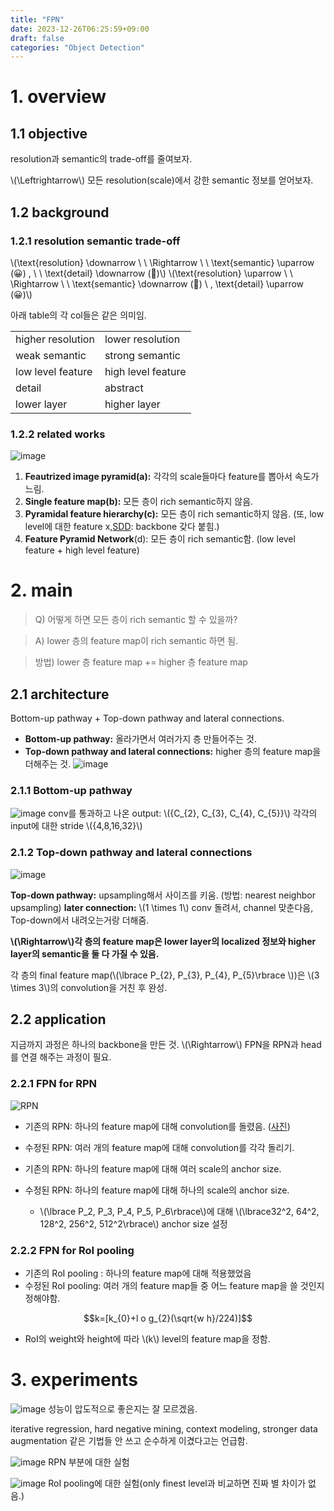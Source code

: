 ```yaml
---
title: "FPN"
date: 2023-12-26T06:25:59+09:00
draft: false
categories: "Object Detection"
---
```



# 1. overview


## 1.1 objective

resolution과 semantic의 trade-off를 줄여보자.

\\(\Leftrightarrow\\) 모든 resolution(scale)에서 강한 semantic 정보를 얻어보자.

## 1.2 background

### 1.2.1 resolution semantic trade-off

\\(\text{resolution} \downarrow \ \ \Rightarrow \ \ \text{semantic} \uparrow (😀)  , \ \ \text{detail} \downarrow (🙁)\\)
\\(\text{resolution} \uparrow \ \ \Rightarrow \ \ \text{semantic} \downarrow (🙁) \ \, \text{detail} \uparrow (😀)\\)

아래 table의 각 col들은 같은 의미임. 

|                  |                   |
| ----------------- | ------------------ |
| higher resolution | lower resolution   |
| weak semantic     | strong semantic    |
| low level feature | high level feature |
| detail            | abstract           |
| lower layer                  |        higher layer            |

### 1.2.2 related works

![image](https://github.com/ownvoy/ownogatari/assets/96481582/e6d0a70f-9704-4734-ad15-92b7f1872534)

1. __Feautrized image pyramid(a):__ 각각의 scale들마다 feature를 뽑아서 속도가 느림. 
2. __Single feature map(b):__ 모든 층이 rich semantic하지 않음. 
3. __Pyramidal feature hierarchy(c):__ 모든 층이 rich semantic하지 않음. (또, low level에 대한 feature x,[SDD](https://ownogatari.xyz/posts/sdd/#2-main): backbone 갖다 붙힘.) 
4.  __Feature Pyramid Network__(d): 모든 층이 rich semantic함. (low level feature + high level feature)

# 2. main

> Q) 어떻게 하면 모든 층이 rich semantic 할 수 있을까? 

> A) lower 층의 feature map이 rich semantic 하면 됨.

> 방법) lower 층 feature map +=  higher 층 feature map

## 2.1 architecture


Bottom-up pathway + Top-down pathway and lateral connections.

- __Bottom-up pathway:__ 올라가면서 여러가지 층 만들어주는 것.
- __Top-down pathway and lateral connections:__ higher 층의 feature map을 더해주는 것. ![image](https://github.com/ownvoy/ownogatari/assets/96481582/c010ca75-2d78-40df-bf22-9606422ead9a)



### 2.1.1 Bottom-up pathway

![image](https://github.com/ownvoy/ownogatari/assets/96481582/ee64f1a9-4f11-4b39-ae56-e3bf0f783e43)
conv를 통과하고 나온 output: \\(\{C_{2}, C_{3}, C_{4}, C_{5}\}\\)
각각의 input에 대한 stride \\(\{4,8,16,32\}\\)

### 2.1.2 Top-down pathway and lateral connections
![image](https://github.com/ownvoy/ownogatari/assets/96481582/a5a6942f-039e-43f1-a696-e8f4e7489e4d)

__Top-down pathway:__ upsampling해서 사이즈를 키움. (방법: nearest neighbor upsampling)
__later connection:__ \\(1 \times 1\\) conv 돌려서, channel 맞춘다음, Top-down에서 내려오는거랑 더해줌.

__\\(\Rightarrow\\)각 층의 feature map은 lower layer의 localized 정보와 higher layer의 semantic을 둘 다 가질 수 있음.__

각 층의 final feature map(\\(\lbrace P_{2}, P_{3}, P_{4}, P_{5}\rbrace \\))은 \\(3 \times 3\\)의 convolution을 거친 후 완성.

## 2.2 application

지금까지 과정은 하나의 backbone을 만든 것.
\\(\Rightarrow\\) FPN을 RPN과 head를 연결 해주는 과정이 필요.

### 2.2.1 FPN for RPN
![RPN](https://github.com/ownvoy/ownogatari/assets/96481582/415aaa54-dfe9-4264-bc08-1d85ad0f4070)

- 기존의 RPN: 하나의 feature map에 대해 convolution를 돌렸음. ([사진](https://herbwood.tistory.com/10))
- 수정된 RPN: 여러 개의 feature map에 대해 convolution를 각각 돌리기.

- 기존의 RPN: 하나의 feature map에 대해 여러 scale의 anchor size.
- 수정된 RPN: 하나의 feature map에 대해 하나의 scale의 anchor size. 
    - \\(\lbrace P_2, P_3, P_4, P_5, P_6\rbrace\\)에 대해 \\(\lbrace32^2, 64^2, 128^2, 256^2, 512^2\rbrace\\) anchor  size 설정


### 2.2.2 FPN for RoI pooling
- 기존의 RoI pooling : 하나의 feature map에 대해 적용했었음
- 수정된 RoI pooling: 여러 개의 feature map들 중 어느 feature map을 쓸 것인지 정해야함.

$$k=[k_{0}+l o g_{2}(\sqrt{w h}/224)]$$
- RoI의 weight와 height에 따라 \\(k\\) level의 feature map을 정함.


# 3. experiments
![image](https://github.com/ownvoy/ownogatari/assets/96481582/5412c9a6-1bd0-42d2-9628-8d1ae56b1a95)
성능이 압도적으로 좋은지는 잘 모르겠음. 

iterative regression, hard negative mining, context modeling, stronger data augmentation 같은 기법들 안 쓰고 순수하게 이겼다고는 언급함.

![image](https://github.com/ownvoy/ownogatari/assets/96481582/0e21e7cd-9b9e-4269-9fd5-d0857eae0aee)
RPN 부분에 대한 실험

![image](https://github.com/ownvoy/ownogatari/assets/96481582/40a6aa4d-786a-485a-ab33-78ce98ddbefe)
RoI pooling에 대한 실험(only finest level과 비교하면 진짜 별 차이가 없음.)
